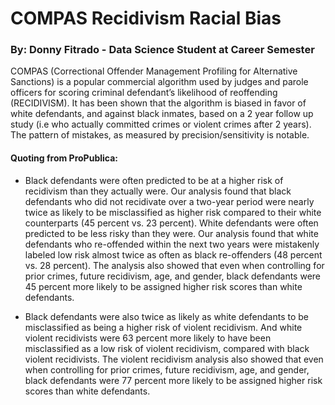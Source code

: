 # COMPAS Recidivism Racial Bias
### By: Donny Fitrado - Data Science Student at Career Semester
COMPAS (Correctional Offender Management Profiling for Alternative Sanctions) is a popular commercial algorithm used by judges and parole officers for scoring criminal defendant’s likelihood of reoffending (RECIDIVISM). It has been shown that the algorithm is biased in favor of white defendants, and against black inmates, based on a 2 year follow up study (i.e who actually committed crimes or violent crimes after 2 years). The pattern of mistakes, as measured by precision/sensitivity is notable.

#### Quoting from ProPublica:
- Black defendants were often predicted to be at a higher risk of recidivism than they actually were. Our analysis found that black defendants who did not recidivate over a two-year period were nearly twice as likely to be misclassified as higher risk compared to their white counterparts (45 percent vs. 23 percent).
White defendants were often predicted to be less risky than they were. Our analysis found that white defendants who re-offended within the next two years were mistakenly labeled low risk almost twice as often as black re-offenders (48 percent vs. 28 percent).
The analysis also showed that even when controlling for prior crimes, future recidivism, age, and gender, black defendants were 45 percent more likely to be assigned higher risk scores than white defendants.

- Black defendants were also twice as likely as white defendants to be misclassified as being a higher risk of violent recidivism. And white violent recidivists were 63 percent more likely to have been misclassified as a low risk of violent recidivism, compared with black violent recidivists.
The violent recidivism analysis also showed that even when controlling for prior crimes, future recidivism, age, and gender, black defendants were 77 percent more likely to be assigned higher risk scores than white defendants.
